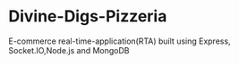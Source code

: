 # Divine-Digs-Pizzeria
E-commerce real-time-application(RTA) built using Express, Socket.IO,Node.js and MongoDB
